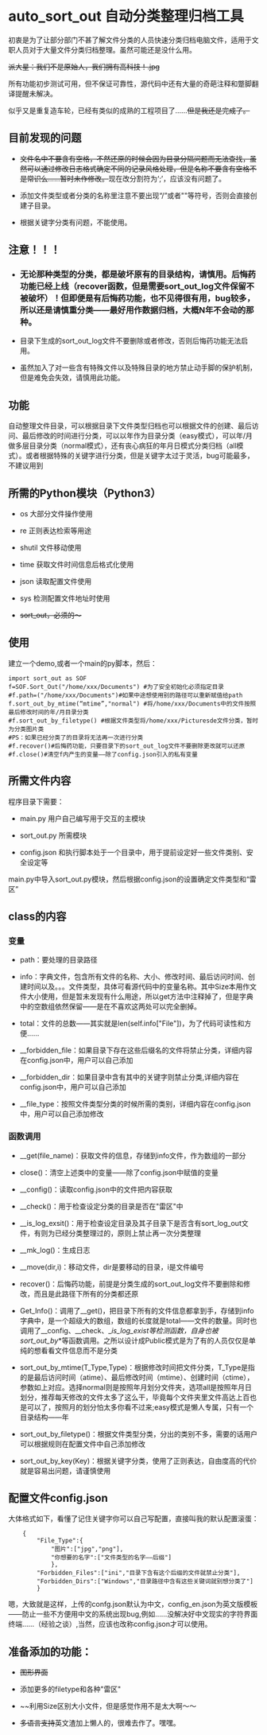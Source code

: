# auto_sort_out 自动分类整理归档工具

初衷是为了让部分部门不甚了解文件分类的人员快速分类归档电脑文件，适用于文职人员对于大量文件分类归档整理。虽然可能还是没什么用。

~~派大星：我们不是原始人，我们拥有高科技！.jpg~~

所有功能初步测试可用，但不保证可靠性，源代码中还有大量的奇葩注释和蹩脚翻译提醒未解决。

似乎又是重复造车轮，已经有类似的成熟的工程项目了......~~但是我还是完成了。~~


## 目前发现的问题

+  ~~文件名中不要含有空格，不然还原的时候会因为目录分隔问题而无法查找，虽然可以通过修改日志格式确定不同的记录风格处理，但是名称不要含有空格不是常识么……暂时未作修改。~~现在改分割符为‘;’，应该没有问题了。

+  添加文件类型或者分类的名称里注意不要出现“/”或者"\"等符号，否则会直接创建子目录。

+  根据关键字分类有问题，不能使用。

## 注意！！！

+ ### 无论那种类型的分类，都是破坏原有的目录结构，请慎用。后悔药功能已经上线（recover函数，但是需要sort_out_log文件保留不被破坏）！但即便是有后悔药功能，也不见得很有用，bug较多，所以还是请慎重分类——最好用作数据归档，大概N年不会动的那种。

+ 目录下生成的sort_out_log文件不要删除或者修改，否则后悔药功能无法启用。

+ 虽然加入了对一些含有特殊文件以及特殊目录的地方禁止动手脚的保护机制，但是难免会失效，请慎用此功能。

## 功能

自动整理文件目录，可以根据目录下文件类型归档也可以根据文件的创建、最后访问、最后修改的时间进行分类，可以以年作为目录分类（easy模式），可以年/月做多层目录分类（normal模式），还有丧心病狂的年月日模式分类归档（all模式）。或者根据特殊的关键字进行分类，但是关键字太过于灵活，bug可能最多，不建议用到

## 所需的Python模块（Python3）

+ os 大部分文件操作使用

+ re 正则表达检索等用途

+ shutil 文件移动使用

+ time 获取文件时间信息后格式化使用

+ json 读取配置文件使用

+ sys 检测配置文件地址时使用

+  ~~sort_out，必须的～~~

## 使用


建立一个demo,或者一个main的py脚本，然后：


    import sort_out as SOF 
    f=SOF.Sort_Out("/home/xxx/Documents") #为了安全初始化必须指定目录
    #f.path=("/home/xxx/Documents")#如果中途想使用别的路径可以重新赋值给path
    f.sort_out_by_mtime(“mtime”,"normal") #将/home/xxx/Documents中的文件按照最后修改时间的年/月目录分类
    #f.sort_out_by_filetype() #根据文件类型将/home/xxx/Picturesde文件分类，暂时为分类图片类
    #PS：如果已经分类了的目录将无法再一次进行分类
    #f.recover()#后悔药功能，只要目录下的sort_out_log文件不要删除更改就可以还原
    #f.close()#清空f内产生的变量——除了config.json引入的私有变量
    
## 所需文件内容

程序目录下需要：

+ main.py 用户自己编写用于交互的主模块

+ sort_out.py 所需模块

+ config.json 和执行脚本处于一个目录中，用于提前设定好一些文件类别、安全设定等

main.py中导入sort_out.py模块，然后根据config.json的设置确定文件类型和“雷区”

## class的内容

### 变量

+ path：要处理的目录路径

+ info：字典文件，包含所有文件的名称、大小、修改时间、最后访问时间、创建时间以及。。。文件类型，具体可看源代码中的变量名称。其中Size本用作文件大小使用，但是暂未发现有什么用途，所以get方法中注释掉了，但是字典中的空数组依然保留——是在不喜欢这两处可以完全删掉。

+ total：文件的总数——其实就是len(self.info["File"])，为了代码可读性和方便……

+ __forbidden_file：如果目录下存在这些后缀名的文件将禁止分类，详细内容在config.json中，用户可以自己添加

+ __forbidden_dir：如果目录中含有其中的关键字则禁止分类,详细内容在config.json中，用户可以自己添加

+ __file_type：按照文件类型分类的时候所需的类别，详细内容在config.json中，用户可以自己添加修改

### 函数调用

+ __get(file_name)：获取文件的信息，存储到info文件，作为数组的一部分

+ close()：清空上述类中的变量——除了config.json中赋值的变量

+ __config()：读取config.json中的文件把内容获取 

+ __check()：用于检查设定分类的目录是否在"雷区"中

+ __is_log_exsit()：用于检查设定目录及其子目录下是否含有sort_log_out文件，有则为已经分类整理过的，原则上禁止再一次分类整理

+ __mk_log()：生成日志

+ __move(dir,i)：移动文件，dir是要移动的目录，i是文件编号

+ recover()：后悔药功能，前提是分类生成的sort_out_log文件不要删除和修改，而且是此路径下所有的分类都还原

+ Get_Info()：调用了__get()，把目录下所有的文件信息都拿到手，存储到info字典中，是一个超级大的数组，数组的长度就是total——文件的数量。同时也调用了__config、__check、__is_log_exist等检测函数，自身也被sort_out_by_*等函数调用。之所以设计成Public模式是为了有的人员仅仅是单纯的想看看文件信息而不是分类

+ sort_out_by_mtime(T_Type,Type)：根据修改时间把文件分类，T_Type是指的是最后访问时间（atime）、最后修改时间（mtime）、创建时间（ctime），参数如上对应。选择normal则是按照年月划分文件夹，选项all是按照年月日划分，推荐每天修改的文件太多了这么干，毕竟每个文件夹里文件高达上百也是可以了，按照月的划分怕太多你看不过来;easy模式是懒人专属，只有一个目录结构——年

+ sort_out_by_filetype()：根据文件类型分类，分出的类别不多，需要的话用户可以根据规则在配置文件中自己添加修改

+ sort_out_by_key(Key)：根据关键字分类，使用了正则表达，自由度高的代价就是容易出问题，请谨慎使用

## 配置文件config.json 
大体格式如下，看懂了记住关键字你可以自己写配置，直接叫我的默认配置滚蛋：

		{
			"File_Type":{
				"图片":["jpg","png"],
				"你想要的名字":["文件类型的名字——后缀"]
				},
			"Forbidden_Files":["ini","目录下含有这个后缀的文件就禁止分类"],
			"Forbidden_Dirs":["Windows","目录路径中含有这些关键词就别想分类了"]
			}

嗯，大致就是这样，上传的confg.json默认为中文，config_en.json为英文版模板——防止一些不方便用中文的系统出现bug,例如……没解决好中文现实的字符界面终端……（经验之谈）,当然，应该也改称config.json才可以使用。

## 准备添加的功能：

+ ~~图形界面~~

+ 添加更多的filetype和各种"雷区"

+  ~~利用Size区别大小文件，但是感觉作用不是太大啊～～ 

+  ~~多语言支持~~英文渣加上懒人的，很难去作了。嘿嘿。
